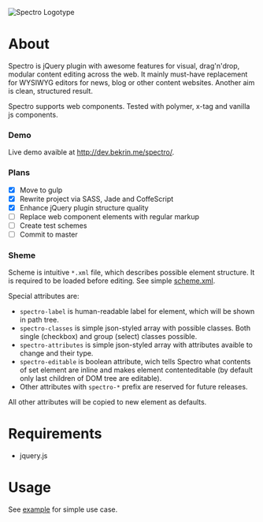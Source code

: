 ![Spectro Logotype](http://i.imgur.com/SIhsB0y.jpg)

# About
Spectro is jQuery plugin with awesome features for visual, drag'n'drop, modular content editing across the web.
It mainly must-have replacement for WYSIWYG editors for news, blog or other content websites.
Another aim is clean, structured result.

Spectro supports web components. Tested with polymer, x-tag and vanilla js components.

### Demo
Live demo avaible at http://dev.bekrin.me/spectro/.

### Plans
- [x] Move to gulp
- [x] Rewrite project via SASS, Jade and CoffeScript
- [x] Enhance jQuery plugin structure quality
- [ ] Replace web component elements with regular markup
- [ ] Create test schemes
- [ ] Commit to master

### Sheme
Scheme is intuitive `*.xml` file, which describes possible element structure. It is required to be loaded before editing. See simple [scheme.xml](./build/scheme.xml).

Special attributes are:
- `spectro-label` is human-readable label for element, which will be shown in path tree.
- `spectro-classes` is simple json-styled array with possible classes. Both single (checkbox) and group (select) classes possible.
- `spectro-attributes` is simple json-styled array with attributes avaible to change and their type.
- `spectro-editable` is boolean attribute, wich tells Spectro what contents of set element are inline and makes element contenteditable (by default only last children of DOM tree are editable).
- Other attributes with `spectro-*` prefix are reserved for future releases.

All other attributes will be copied to new element as defaults.

# Requirements
- jquery.js

# Usage
See [example](./build/) for simple use case.

